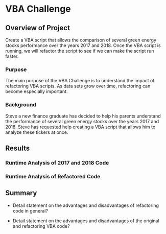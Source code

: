 # VBA Challenge

## Overview of Project
Create a VBA script that allows the comparison of several green energy stocks performance over the years 2017 and 2018. Once the VBA script is running, we will refactor the script to see if we can make the script run faster.    
 
### Purpose
The main purpose of the VBA Challenge is to understand the impact of refactoring VBA scripts.  As data sets grow over time, refactoring can become especially important.  

### Background
Steve a new finance graduate has decided to help his parents understand the performance of several green energy stocks over the years 2017 and 2018.  Steve has requested help creating a VBA script that allows him to analyze these tickers at once. 

## Results

### Runtime Analysis of 2017 and 2018 Code

### Runtime Analysis of Refactored Code

## Summary


- Detail statement on the advantages and disadvantages of refactoring code in general?

- Detail statement on the advantages and disadvantages of the original and refactoring VBA code?
